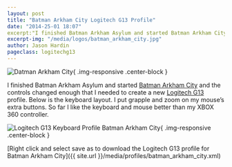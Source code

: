 ```yaml
---
layout: post
title: "Batman Arkham City Logitech G13 Profile"
date: "2014-25-01 18:07"
excerpt:"I finished Batman Arkham Asylum and started Batman Arkham City and the controls changed enough that I needed to create a new Logitech G13 profile."
excerpt-img: "/media/logos/batman_arkham_city.jpg"
author: Jason Hardin
pageclass: logitechg13
---
```

![Datman Arkham City]({{site.url}}/media/batman_arkham_city.jpg){ .img-responsive  .center-block }

I finished Batman Arkham Asylum and started [Batman Arkham City](http://store.steampowered.com/app/200260/) and the controls changed enough that I needed to create a new [Logitech G13](http://gaming.logitech.com/en-us/product/g13-advanced-gameboard) profile. Below is the keyboard layout. I put grapple and zoom on my mouse’s extra buttons. So far I like the keyboard and mouse better than my XBOX 360 controller.

![ Logitech G13 Keyboard Profile Batman Arkham City]({{site.url}}/media/profiles/batman_arkham_city_keyboard_layout.png){ .img-responsive  .center-block }

[Right click and select save as to download the Logitech G13 profile for Batman Arkham City]({{ site.url }}/media/profiles/batman_arkham_city.xml)
